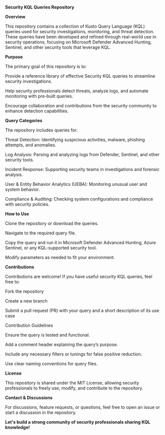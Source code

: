 **Security KQL Queries Repository**

**Overview**

This repository contains a collection of Kusto Query Language (KQL) queries used for security investigations, monitoring, and threat detection. These queries have been developed and refined through real-world use in security operations, focusing on Microsoft Defender Advanced Hunting, Sentinel, and other security tools that leverage KQL.

**Purpose**

The primary goal of this repository is to:

Provide a reference library of effective Security KQL queries to streamline security investigations.

Help security professionals detect threats, analyze logs, and automate monitoring with pre-built queries.

Encourage collaboration and contributions from the security community to enhance detection capabilities.

**Query Categories**

The repository includes queries for:

Threat Detection: Identifying suspicious activities, malware, phishing attempts, and anomalies.

Log Analysis: Parsing and analyzing logs from Defender, Sentinel, and other security tools.

Incident Response: Supporting security teams in investigations and forensic analysis.

User & Entity Behavior Analytics (UEBA): Monitoring unusual user and system behavior.

Compliance & Auditing: Checking system configurations and compliance with security policies.

**How to Use**

Clone the repository or download the queries.

Navigate to the required query file.

Copy the query and run it in Microsoft Defender Advanced Hunting, Azure Sentinel, or any KQL-supported security tool.

Modify parameters as needed to fit your environment.

**Contributions**

Contributions are welcome! If you have useful security KQL queries, feel free to:

Fork the repository

Create a new branch

Submit a pull request (PR) with your query and a short description of its use case

Contribution Guidelines

Ensure the query is tested and functional.

Add a comment header explaining the query’s purpose.

Include any necessary filters or tunings for false positive reduction.

Use clear naming conventions for query files.

**License**

This repository is shared under the MIT License, allowing security professionals to freely use, modify, and contribute to the repository.

**Contact & Discussions**

For discussions, feature requests, or questions, feel free to open an issue or start a discussion in the repository.

**Let's build a strong community of security professionals sharing KQL knowledge!**

